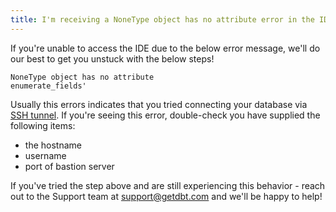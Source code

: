 ```yaml
---
title: I'm receiving a NoneType object has no attribute error in the IDE?
---
```


If you're unable to access the IDE due to the below error message, we'll do our best to get you unstuck with the below steps! 

```
NoneType object has no attribute 
enumerate_fields'
```

Usually this errors indicates that you tried connecting your database via [SSH tunnel](https://docs.getdbt.com/docs/dbt-cloud/cloud-configuring-dbt-cloud/connecting-your-database#connecting-via-an-ssh-tunnel). If you're seeing this error, double-check you have supplied the following items:

- the hostname
- username
- port of bastion server

If you've tried the step above and are still experiencing this behavior - reach out to the Support team at support@getdbt.com and we'll be happy to help!

